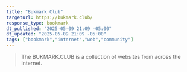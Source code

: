 ```yaml
---
title: "Bukmark Club"
targeturl: https://bukmark.club/
response_type: bookmark
dt_published: "2025-05-09 21:09 -05:00"
dt_updated: "2025-05-09 21:09 -05:00"
tags: ["bookmark","internet","web","community"]
---
```


> The BUKMARK.CLUB is a collection of websites from across the Internet.